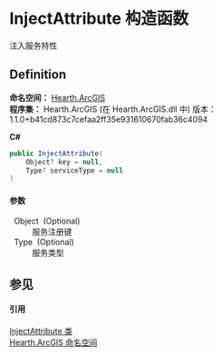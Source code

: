 # InjectAttribute 构造函数


注入服务特性



## Definition
**命名空间：** <a href="N_Hearth_ArcGIS">Hearth.ArcGIS</a>  
**程序集：** Hearth.ArcGIS (在 Hearth.ArcGIS.dll 中) 版本：1.1.0+b41cd873c7cefaa2ff35e931610670fab36c4094

**C#**
``` C#
public InjectAttribute(
	Object? key = null,
	Type? serviceType = null
)
```



#### 参数
<dl><dt>  Object  (Optional)</dt><dd>服务注册键</dd><dt>  Type  (Optional)</dt><dd>服务类型</dd></dl>

## 参见


#### 引用
<a href="T_Hearth_ArcGIS_InjectAttribute">InjectAttribute 类</a>  
<a href="N_Hearth_ArcGIS">Hearth.ArcGIS 命名空间</a>  
